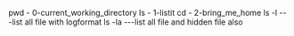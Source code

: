 pwd - 0-current_working_directory
ls - 1-listit
cd - 2-bring_me_home
ls -l  ---list all file with logformat
ls -la ---list all file and hidden file also
